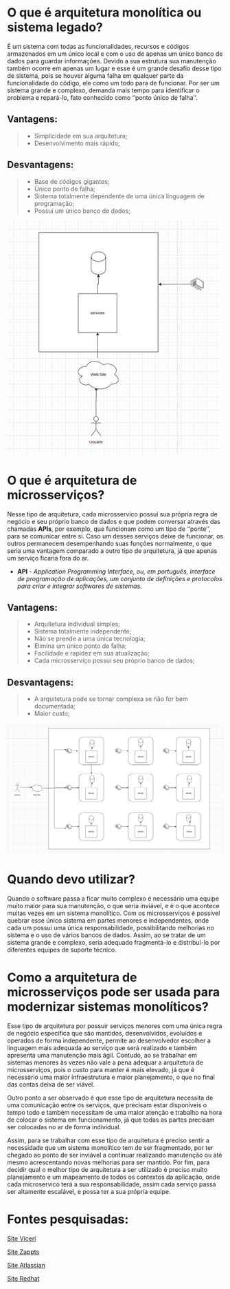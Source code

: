 # O que é arquitetura monolítica ou sistema legado?
É um sistema com todas as funcionalidades, recursos  e códigos armazenados em um único local  e com o uso de apenas um único banco de dados para guardar informações. Devido a sua estrutura sua manutenção também ocorre em apenas um lugar e esse é um grande desafio desse tipo de sistema, pois se houver alguma falha em qualquer parte da funcionalidade do código, ele como um todo para de funcionar. Por ser um sistema grande e complexo, demanda mais tempo para identificar o problema e repará-lo, fato conhecido como ‘’ponto único de falha’’.

## Vantagens:
>* Simplicidade em sua arquitetura; 
>* Desenvolvimento mais rápido; 

## Desvantagens:
>* Base de códigos gigantes; 
>* Único ponto de falha; 
>* Sistema totalmente dependente de uma única linguagem de programação; 
>* Possui um único banco de dados; 

![](https://github.com/BrunaAntenor/Desafio-Sensedia/blob/main/imagens/arquitetura-monolitica.png?raw=true)

# O que é arquitetura de microsserviços?
Nesse tipo de arquitetura, cada microsservico possui sua própria regra de negócio e seu próprio banco de dados e que podem conversar através das chamadas **APIs**, por exemplo, que funcionam como um tipo de ‘’ponte’’, para se comunicar entre si. Caso um desses serviços deixe de funcionar, os outros permanecem desempenhando suas funções normalmente, o que seria uma vantagem comparado a outro tipo de arquitetura, já que apenas um serviço ficaria fora do ar.

* **API** -  *Application Programming Interface, ou, em português, interface de programação de aplicações, um conjunto de definições e protocolos para criar e integrar softwares de sistemas.* 

## Vantagens: 
>* Arquitetura individual simples; 
>* Sistema totalmente independente; 
>* Não se prende a uma única tecnologia; 
>* Elimina um único ponto de falha;
>* Facilidade e rapidez em sua atualização; 
>* Cada microsserviço possui seu próprio banco de dados; 


## Desvantagens: 
> * A arquitetura pode se tornar complexa se não for bem documentada;  
> * Maior custo; 

![](https://github.com/BrunaAntenor/Desafio-Sensedia/blob/main/imagens/arquitetura-microsservicos.png?raw=true)


# Quando devo utilizar?
Quando o software passa a ficar muito complexo é necessário uma equipe muito maior para sua manutenção, o que seria inviável, e é o que acontece muitas vezes  em um sistema monolítico. Com os microsserviços é possível quebrar esse único sistema em partes menores e independentes, onde cada um possui uma única responsabilidade, possibilitando melhorias no sistema e o uso de vários bancos de dados. Assim, ao se tratar de um sistema grande e complexo, seria adequado fragmentá-lo e distribuí-lo por diferentes equipes de suporte técnico.

# Como a arquitetura de microsserviços pode ser usada para modernizar sistemas monolíticos?
Esse tipo de arquitetura por possuir serviços menores com uma única regra de negócio específica que são mantidos, desenvolvidos, evoluídos e operados de forma independente, permite ao desenvolvedor escolher a linguagem mais adequada ao serviço que será realizado e também apresenta uma manutenção mais ágil. Contudo, ao se trabalhar em sistemas menores às vezes não vale a pena adequar a arquitetura de microsserviços, pois o custo para manter é mais elevado, já que é necessário uma maior infraestrutura e maior planejamento, o que no final das contas deixa de ser viável.

Outro ponto a ser observado é que esse tipo de arquitetura necessita de uma comunicação entre os serviços, que precisam estar disponíveis o tempo todo e também necessitam de uma maior atenção e trabalho na hora de colocar o sistema em funcionamento, já que todas as partes precisam ser colocadas no ar de forma individual.

Assim, para se trabalhar com esse tipo de arquitetura é preciso sentir a necessidade que um sistema monolítico tem de ser fragmentado, por ter chegado ao ponto de ser inviável a continuar realizando manutenção ou até mesmo acrescentando novas melhorias para ser mantido.
Por fim, para decidir qual o melhor tipo de arquitetura a ser utilizado é preciso muito planejamento e um mapeamento de todos os contextos da aplicação, onde cada microservico terá a sua responsabilidade, assim cada serviço passa ser altamente escalável, e possa ter a sua própria equipe.

# Fontes pesquisadas:

[Site Viceri](https://viceri.com.br/insights/microsservicos-x-arquitetura-monolitica-entenda-a-diferenca/
)

[Site Zappts](https://www.zappts.com/blog/arquitetura-monolitica-e-microsservicos/
)

[Site Atlassian](https://www.atlassian.com/br/microservices/microservices-architecture/microservices-vs-monolith 
)

[Site Redhat](https://www.redhat.com/pt-br/topics/api/what-are-application-programming-interfaces)

